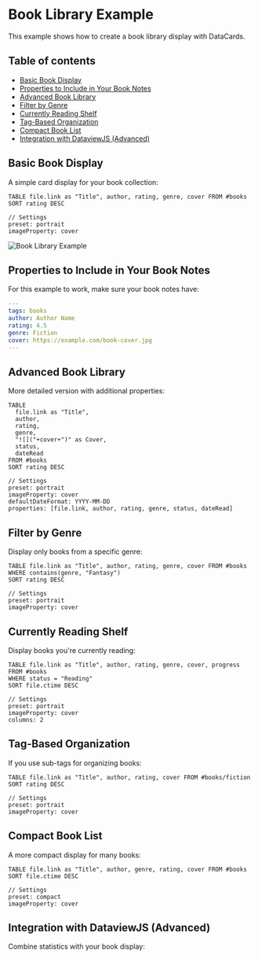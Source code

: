 # Book Library Example

This example shows how to create a book library display with DataCards.

## Table of contents

- [Basic Book Display](#basic-book-display)
- [Properties to Include in Your Book Notes](#properties-to-include-in-your-book-notes)
- [Advanced Book Library](#advanced-book-library)
- [Filter by Genre](#filter-by-genre)
- [Currently Reading Shelf](#currently-reading-shelf)
- [Tag-Based Organization](#tag-based-organization)
- [Compact Book List](#compact-book-list)
- [Integration with DataviewJS (Advanced)](#integration-with-dataviewjs-advanced)

## Basic Book Display

A simple card display for your book collection:

```dataview
TABLE file.link as "Title", author, rating, genre, cover FROM #books
SORT rating DESC

// Settings
preset: portrait
imageProperty: cover
```

![Book Library Example](../assets/images/screenshot-6.png)

## Properties to Include in Your Book Notes

For this example to work, make sure your book notes have:

```yaml
---
tags: books
author: Author Name
rating: 4.5
genre: Fiction
cover: https://example.com/book-cover.jpg
---
```

## Advanced Book Library

More detailed version with additional properties:

```dataview
TABLE 
  file.link as "Title", 
  author, 
  rating, 
  genre, 
  "![]("+cover+")" as Cover,
  status,
  dateRead 
FROM #books
SORT rating DESC

// Settings
preset: portrait
imageProperty: cover
defaultDateFormat: YYYY-MM-DD
properties: [file.link, author, rating, genre, status, dateRead]
```

## Filter by Genre

Display only books from a specific genre:

```dataview
TABLE file.link as "Title", author, rating, genre, cover FROM #books
WHERE contains(genre, "Fantasy")
SORT rating DESC

// Settings
preset: portrait
imageProperty: cover
```

## Currently Reading Shelf

Display books you're currently reading:

```dataview
TABLE file.link as "Title", author, rating, genre, cover, progress FROM #books
WHERE status = "Reading"
SORT file.ctime DESC

// Settings
preset: portrait
imageProperty: cover
columns: 2
```

## Tag-Based Organization

If you use sub-tags for organizing books:

```dataview
TABLE file.link as "Title", author, rating, cover FROM #books/fiction
SORT rating DESC

// Settings
preset: portrait
imageProperty: cover
```

## Compact Book List

A more compact display for many books:

```dataview
TABLE file.link as "Title", author, genre, rating, cover FROM #books
SORT file.ctime DESC

// Settings
preset: compact
imageProperty: cover
```

## Integration with DataviewJS (Advanced)

Combine statistics with your book display:

```javascript
```
